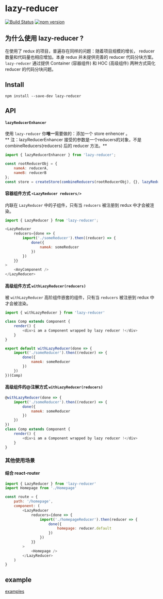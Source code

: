 # lazy-reducer
[![Build Status](https://travis-ci.org/omodule/lazy-reducer.svg?branch=master)](https://travis-ci.org/omodule/lazy-reducer)
[![npm version](https://img.shields.io/npm/v/lazy-reducer.svg?style=flat-square)](https://www.npmjs.com/package/lazy-reducer)  
## 为什么使用 lazy-reducer ?
>  
在使用了 redux 的项目，普遍存在同样的问题：随着项目规模的增长， reducer 数量和代码量也相应增加。本身 redux 并未提供完善的 reducer 代码分块方案。`lazy-reducer` 通过提供 Container (容器组件) 和 HOC (高级组件) 两种方式简化 reducer 的代码分块问题。

## Install
```
npm install --save-dev lazy-reducer
```
## API

#### `lazyReducerEnhancer`
>  
使用 `lazy-reducer` 你**唯一**需要做的：添加一个 store enhencer 。  
** 注：lazyReducerEnhancer 接受的参数是一个reducers的对象，不是 combineReducers(reducers) 后的 reducer 方法。**

```javascript
import { lazyReducerEnhancer } from 'lazy-reducer';

const rootReducerObj = {
    nameA: reducerA,
    nameB: reducerB
};
const store = createStore(combineReducers(rootReducerObj), {}, lazyReducerEnhancer(rootReducerObj));
```

#### 容器组件方式 `<LazyReducer reducers/>`
>  
内联在 `LazyReducer` 中的子组件，只有当 `reducers` 被注册到 redux 中才会被渲染。

```javascript
import { LazyReducer } from 'lazy-reducer';

<LazyReducer
    reducers={done => {
        import('./someReducer').then((reducer) => {
            done({
                nameA: someReducer
            })
        })
    }}
>
    <AnyComponent />
</LazyReducer>
```

#### 高级组件方式 `withLazyReducer(reducers)`
>  
被 `withLazyReducer` 高阶组件嵌套的组件，只有当 `reducers` 被注册到 redux 中才会被渲染。

```javascript
import { withLazyReducer } from 'lazy-reducer'

class Comp extends Component {
    render() {
        <div>i am a Component wrapped by lazy reducer !</div>
    }
}

export default withLazyReducer(done => {
    import('./someReducer').then((reducer) => {
        done({
            nameA: someReducer
        })
    })
})(Comp)
```
#### 高级组件的@注解方式 `withLazyReducer(reducers)`

```javascript
@withLazyReducer(done => {
    import('./someReducer').then((reducer) => {
        done({
            nameA: someReducer
        })
    })
})
class Comp extends Component {
    render() {
        <div>i am a Component wrapped by lazy reducer !</div>
    }
}
```

### 其他使用场景

#### 结合 react-router

```javascript
import { LazyReducer } from 'lazy-reducer'
import Homepage from './Homepage'

const route = {
    path: '/homepage',
    component: (
        <LazyReducer
            reducers={done => {
                import('./homepageReducer').then(reducer => {
                    done({
                        homepage: reducer.default
                    })
                })
            }}
        >
            <Homepage />
        </LazyReducer>
    )
}
```

## example
[examples](./examples)
